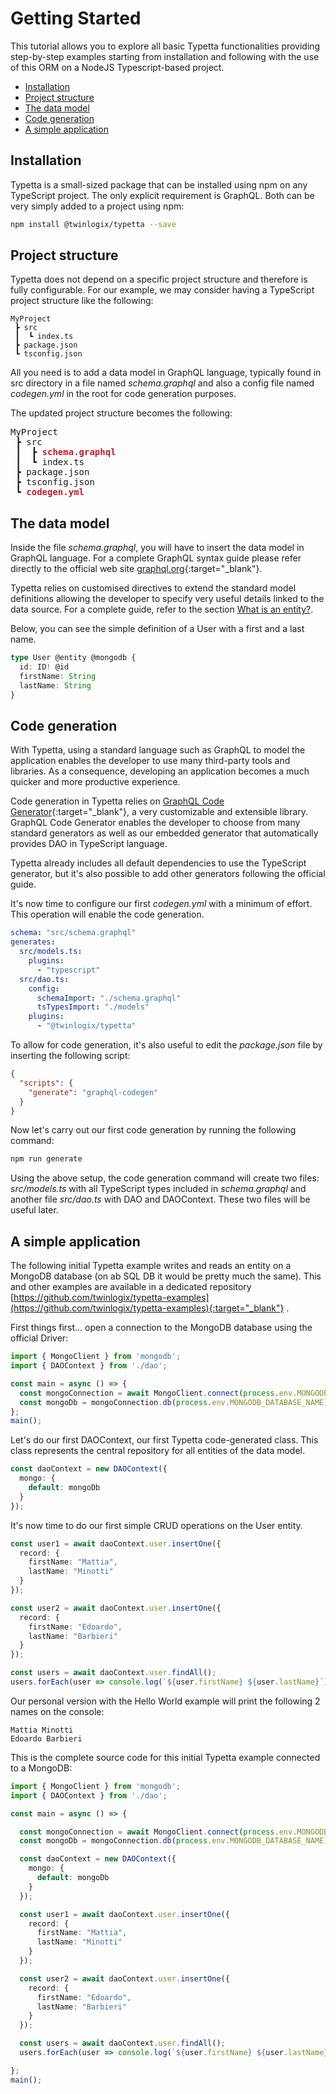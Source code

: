 # Getting Started

This tutorial allows you to explore all basic Typetta functionalities providing step-by-step examples starting from installation and following with the use of this ORM on a NodeJS Typescript-based project.

  - [Installation](#installation)
  - [Project structure](#project-structure)
  - [The data model](#the-data-model)
  - [Code generation](#code-generation)
  - [A simple application](#a-simple-application)

## Installation

Typetta is a small-sized package that can be installed using npm on any TypeScript project. The only explicit requirement is GraphQL. Both can be very simply added to a project using npm:
```bash
npm install @twinlogix/typetta --save
```

## Project structure

Typetta does not depend on a specific project structure and therefore is fully configurable. For our example, we may consider having a TypeScript project structure like the following:
```
MyProject
 ┣ src
 ┃  ┗ index.ts
 ┣ package.json
 ┗ tsconfig.json
```

All you need is to add a data model in GraphQL language, typically found in src directory in a file named *schema.graphql* and also a config file named *codegen.yml* in the root for code generation purposes.

The updated project structure becomes the following:
<pre>MyProject
 ┣ src
 ┃  ┣ <b style="color: #bf1c31;">schema.graphql</b>
 ┃  ┗ index.ts
 ┣ package.json
 ┣ tsconfig.json
 ┗ <b style="color: #bf1c31;">codegen.yml</b></pre>

## The data model

Inside the file *schema.graphql*, you will have to insert the data model in GraphQL language. For a complete GraphQL syntax guide please refer directly to the official web site [graphql.org](https://graphql.org/learn/){:target="_blank"}.

Typetta relies on customised directives to extend the standard model definitions allowing the developer to specify very useful details linked to the data source. For a complete guide, refer to the section [What is an entity?](../data-model/entities).

Below, you can see the simple definition of a User with a first and a last name.
```typescript
type User @entity @mongodb {
  id: ID! @id
  firstName: String
  lastName: String
}
```

## Code generation

With Typetta, using a standard language such as GraphQL to model the application enables the developer to use many third-party tools and libraries. As a consequence, developing an application becomes a much quicker and more productive experience.

Code generation in Typetta relies on [GraphQL Code Generator](https://www.graphql-code-generator.com){:target="_blank"}, a very customizable and extensible library.
GraphQL Code Generator enables the developer to choose from many standard generators as well as our embedded generator that automatically provides DAO in TypeScript language.

Typetta already includes all default dependencies to use the TypeScript generator, but it's also possible to add other generators following the official guide.

It's now time to configure our first *codegen.yml* with a minimum of effort. This operation will enable the code generation.

```yaml
schema: "src/schema.graphql"
generates:
  src/models.ts:
    plugins:
      - "typescript"
  src/dao.ts:
    config:
      schemaImport: "./schema.graphql"
      tsTypesImport: "./models"
    plugins:
      - "@twinlogix/typetta"

```

To allow for code generation, it's also useful to edit the *package.json* file by inserting the following script:
```json
{
  "scripts": {
    "generate": "graphql-codegen"
  }
}
```

Now let's carry out our first code generation by running the following command:

```bash
npm run generate
```

Using the above setup, the code generation command will create two files: *src/models.ts* with all TypeScript types included in *schema.graphql* and another file *src/dao.ts* with DAO and DAOContext. These two files will be useful later.

## A simple application

The following initial Typetta example writes and reads an entity on a MongoDB database (on ab SQL DB it would be pretty much the same). This and other examples are available in a dedicated repository [https://github.com/twinlogix/typetta-examples](https://github.com/twinlogix/typetta-examples){:target="_blank"} .

First things first... open a connection to the MongoDB database using the official Driver:

```typescript
import { MongoClient } from 'mongodb';
import { DAOContext } from './dao';

const main = async () => {
  const mongoConnection = await MongoClient.connect(process.env.MONGODB_URL!);
  const mongoDb = mongoConnection.db(process.env.MONGODB_DATABASE_NAME);
};
main();
```

Let's do our first DAOContext, our first Typetta code-generated class. This class represents the central repository for all entities of the data model.

```typescript
const daoContext = new DAOContext({
  mongo: {
    default: mongoDb
  }
});
```

It's now time to do our first simple CRUD operations on the User entity.

```typescript
const user1 = await daoContext.user.insertOne({
  record: {
    firstName: "Mattia",
    lastName: "Minotti"
  }
});

const user2 = await daoContext.user.insertOne({
  record: {
    firstName: "Edoardo",
    lastName: "Barbieri"
  }
});

const users = await daoContext.user.findAll();
users.forEach(user => console.log(`${user.firstName} ${user.lastName}`));
```

Our personal version with the Hello World example will print the following 2 names on the console:
```
Mattia Minotti
Edoardo Barbieri
```

This is the complete source code for this initial Typetta example connected to a MongoDB:

```typescript
import { MongoClient } from 'mongodb';
import { DAOContext } from './dao';

const main = async () => {

  const mongoConnection = await MongoClient.connect(process.env.MONGODB_URL!);
  const mongoDb = mongoConnection.db(process.env.MONGODB_DATABASE_NAME);

  const daoContext = new DAOContext({
    mongo: {
      default: mongoDb
    }
  });

  const user1 = await daoContext.user.insertOne({
    record: {
      firstName: "Mattia",
      lastName: "Minotti"
    }
  });

  const user2 = await daoContext.user.insertOne({
    record: {
      firstName: "Edoardo",
      lastName: "Barbieri"
    }
  });

  const users = await daoContext.user.findAll();
  users.forEach(user => console.log(`${user.firstName} ${user.lastName}`));

};
main();
```
